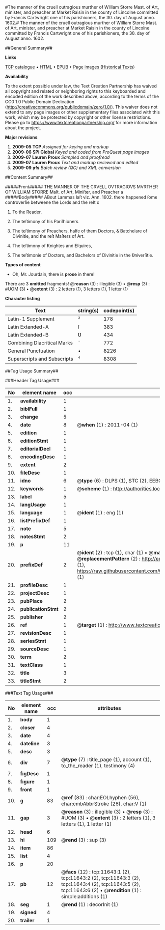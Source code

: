 #The manner of the cruell outragious murther of William Storre Mast. of Art, minister, and preacher at Market Raisin in the county of Lincolne committed by Francis Cartwright one of his parishioners, the 30. day of August anno. 1602.#
The manner of the cruell outragious murther of William Storre Mast. of Art, minister, and preacher at Market Raisin in the county of Lincolne committed by Francis Cartwright one of his parishioners, the 30. day of August anno. 1602.

##General Summary##

**Links**

[TCP catalogue](http://www.ota.ox.ac.uk/tcp/)  • 
[HTML](http://tei.it.ox.ac.uk/tcp/Texts-HTML/free/A13/A13002.html)  • 
[EPUB](http://tei.it.ox.ac.uk/tcp/Texts-EPUB/free/A13/A13002.epub) • 
[Page images (Historical Texts)](https://historicaltexts.jisc.ac.uk/eebo-99846659e)

**Availability**

To the extent possible under law, the Text Creation Partnership has waived all copyright and related or neighboring rights to this keyboarded and encoded edition of the work described above, according to the terms of the CC0 1.0 Public Domain Dedication (http://creativecommons.org/publicdomain/zero/1.0/). This waiver does not extend to any page images or other supplementary files associated with this work, which may be protected by copyright or other license restrictions. Please go to https://www.textcreationpartnership.org/ for more information about the project.

**Major revisions**

1. __2009-05__ __TCP__ *Assigned for keying and markup*
1. __2009-06__ __SPi Global__ *Keyed and coded from ProQuest page images*
1. __2009-07__ __Lauren Proux__ *Sampled and proofread*
1. __2009-07__ __Lauren Proux__ *Text and markup reviewed and edited*
1. __2009-09__ __pfs__ *Batch review (QC) and XML conversion*

##Content Summary##

#####Front#####
THE MANNER OF THE CRVELL OVTRAGIOVS MVRTHER OF WILLIAM STORRE Maſt. of Art, Miniſter, and Preacher a
#####Body#####
ABout Lammas laſt viz. Ann. 1602. there happened ſome controverſie betweene the Lords and the reſt o
1. To the Reader.

1. The teſtimony of his Pariſhioners.

1. The teſtimony of Preachers, halfe of them Doctors, & Batchelare of Divinitie, and the reſt Maſters of Art.

1. The teſtimony of Knightes and Eſquires,

1. The teſtimonie of Doctors, and Bachelors of Divinitie in the Ʋniverſitie.

**Types of content**

  * Oh, Mr. Jourdain, there is **prose** in there!

There are 3 **omitted** fragments! 
 @__reason__ (3) : illegible (3)  •  @__resp__ (3) : #UOM (3)  •  @__extent__ (3) : 2 letters (1), 3 letters (1), 1 letter (1)

**Character listing**


|Text|string(s)|codepoint(s)|
|---|---|---|
|Latin-1 Supplement|²|178|
|Latin Extended-A|ſ|383|
|Latin Extended-B|Ʋ|434|
|Combining             Diacritical Marks|̄|772|
|General Punctuation|•|8226|
|Superscripts             and Subscripts|⁴|8308|

##Tag Usage Summary##

###Header Tag Usage###

|No|element name|occ|attributes|
|---|---|---|---|
|1.|__availability__|1||
|2.|__biblFull__|1||
|3.|__change__|5||
|4.|__date__|8| @__when__ (1) : 2011-04 (1)|
|5.|__edition__|1||
|6.|__editionStmt__|1||
|7.|__editorialDecl__|1||
|8.|__encodingDesc__|1||
|9.|__extent__|2||
|10.|__fileDesc__|1||
|11.|__idno__|6| @__type__ (6) : DLPS (1), STC (2), EEBO-CITATION (1), PROQUEST (1), VID (1)|
|12.|__keywords__|1| @__scheme__ (1) : http://authorities.loc.gov/ (1)|
|13.|__label__|5||
|14.|__langUsage__|1||
|15.|__language__|1| @__ident__ (1) : eng (1)|
|16.|__listPrefixDef__|1||
|17.|__note__|5||
|18.|__notesStmt__|2||
|19.|__p__|11||
|20.|__prefixDef__|2| @__ident__ (2) : tcp (1), char (1)  •  @__matchPattern__ (2) : ([0-9\-]+):([0-9IVX]+) (1), (.+) (1)  •  @__replacementPattern__ (2) : http://eebo.chadwyck.com/downloadtiff?vid=$1&page=$2 (1), https://raw.githubusercontent.com/textcreationpartnership/Texts/master/tcpchars.xml#$1 (1)|
|21.|__profileDesc__|1||
|22.|__projectDesc__|1||
|23.|__pubPlace__|2||
|24.|__publicationStmt__|2||
|25.|__publisher__|2||
|26.|__ref__|1| @__target__ (1) : http://www.textcreationpartnership.org/docs/. (1)|
|27.|__revisionDesc__|1||
|28.|__seriesStmt__|1||
|29.|__sourceDesc__|1||
|30.|__term__|2||
|31.|__textClass__|1||
|32.|__title__|3||
|33.|__titleStmt__|2||


###Text Tag Usage###

|No|element name|occ|attributes|
|---|---|---|---|
|1.|__body__|1||
|2.|__closer__|4||
|3.|__date__|4||
|4.|__dateline__|3||
|5.|__desc__|3||
|6.|__div__|7| @__type__ (7) : title_page (1), account (1), to_the_reader (1), testimony (4)|
|7.|__figDesc__|1||
|8.|__figure__|1||
|9.|__front__|1||
|10.|__g__|83| @__ref__ (83) : char:EOLhyphen (56), char:cmbAbbrStroke (26), char:V (1)|
|11.|__gap__|3| @__reason__ (3) : illegible (3)  •  @__resp__ (3) : #UOM (3)  •  @__extent__ (3) : 2 letters (1), 3 letters (1), 1 letter (1)|
|12.|__head__|6||
|13.|__hi__|109| @__rend__ (3) : sup (3)|
|14.|__item__|86||
|15.|__list__|4||
|16.|__p__|20||
|17.|__pb__|12| @__facs__ (12) : tcp:11643:1 (2), tcp:11643:2 (2), tcp:11643:3 (2), tcp:11643:4 (2), tcp:11643:5 (2), tcp:11643:6 (2)  •  @__rendition__ (1) : simple:additions (1)|
|18.|__seg__|1| @__rend__ (1) : decorInit (1)|
|19.|__signed__|4||
|20.|__trailer__|1||
